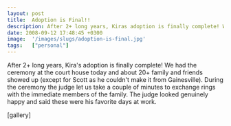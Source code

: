 ```yaml
---
layout: post
title:  Adoption is Final!!
description: After 2+ long years, Kiras adoption is finally complete! We had the ceremony at the court house today and about 20+ family and friends showed up (except for Scott as he couldnt make it from Gainesville). During the ceremony the judge let us take a couple of minutes to exchange rings with the immediate members of the family. The judge looked genuinely happy and said these were his favorite days at work. 
date: 2008-09-12 17:48:45 +0300
image:  '/images/slugs/adoption-is-final.jpg'
tags:   ["personal"]
---
```

<p>After 2+ long years, Kira's adoption is finally complete! We had the ceremony at the court house today and about 20+ family and friends showed up (except for Scott as he couldn't make it from Gainesville). During the ceremony the judge let us take a couple of minutes to exchange rings with the immediate members of the family. The judge looked genuinely happy and said these were his favorite days at work.</p>
<p>[gallery]</p>

